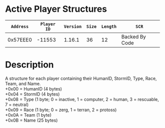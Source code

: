 # Active Player Structures

| `Address` | `Player ID` | `Version` | `Size` | `Length` | `SCR` |
| ---------- | ----------- | --------- | ------ | -------- | ---- |
| 0x57EEE0 | -11553 | 1.16.1 | 36 | 12 | Backed By Code |

# Description

A structure for each player containing their HumanID, StormID, Type, Race, Team, and Name.<br>+0x00 = HumanID (4 bytes)<br>+0x04 = StormID (4 bytes)<br>+0x08 = Type (1 byte; 0 = inactive, 1 = computer, 2 = human, 3 = rescuable, 7 = neutral)<br>+0x09 = Race (1 byte; 0 = zerg, 1 = terran, 2 = protoss)<br>+0x0A = Team (1 byte)<br>+0x0B = Name (25 bytes)